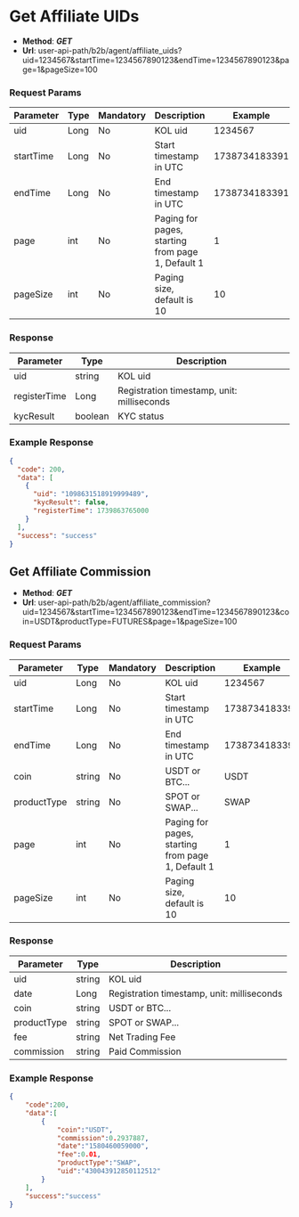 # Get Affiliate UIDs
  - **Method**: ***GET***
  - **Url**: user-api-path/b2b/agent/affiliate_uids?uid=1234567&startTime=1234567890123&endTime=1234567890123&page=1&pageSize=100
  
### Request Params
    
|  Parameter  |     Type    |  Mandatory  | Description |   Example   |
|-------------|-------------|-------------|-------------|-------------|
|  uid   |  Long  |  No    | KOL uid     |  1234567    |
|  startTime  |  Long  |  No    | Start timestamp in UTC     |  1738734183391    |
|  endTime    |  Long  |  No    | End timestamp in UTC     |  1738734183391    |
|  page    |  int  |  No    | Paging for pages, starting from page 1, Default 1     |  1    |
|  pageSize    |  int  |  No    | Paging size, default is 10     |  10    |

### Response 

|  Parameter  |     Type     | Description |
|-------------|--------------|--------------|
|  uid   |  string      |   KOL uid    |
|  registerTime  |  Long  |  Registration timestamp, unit: milliseconds    |
|  kycResult    |  boolean  |  KYC status    |

### Example Response

```json
{
  "code": 200,
  "data": [
    {
      "uid": "1098631518919999489",
      "kycResult": false,
      "registerTime": 1739863765000
    }
  ],
  "success": "success"
}
```

## Get Affiliate Commission
  - **Method**: ***GET***
  - **Url**: user-api-path/b2b/agent/affiliate_commission?uid=1234567&startTime=1234567890123&endTime=1234567890123&coin=USDT&productType=FUTURES&page=1&pageSize=100
  
### Request Params
    
|  Parameter  |     Type    |  Mandatory  | Description |   Example   |
|-------------|-------------|-------------|-------------|-------------|
|  uid   |  Long  |  No    | KOL uid     |  1234567    |
|  startTime  |  Long  |  No    | Start timestamp in UTC     |  1738734183391    |
|  endTime    |  Long  |  No    | End timestamp in UTC     |  1738734183391    |
| coin |  string  |  No  |  USDT or BTC... |  USDT  |
|  productType  |  string  |  No  |  SPOT or SWAP...  |  SWAP  |
|  page    |  int  |  No    | Paging for pages, starting from page 1, Default 1     |  1    |
|  pageSize    |  int  |  No    | Paging size, default is 10     |  10    |

### Response 

|  Parameter  |     Type     | Description |
|-------------|--------------|--------------|
|  uid   |  string      |   KOL uid    |
|  date  |  Long  |  Registration timestamp, unit: milliseconds    |
|  coin    |  string  |  USDT or BTC...  |
|  productType  | string  |  SPOT or SWAP...  |
|  fee  |  string  |  Net Trading Fee  |
|  commission  |  string  |  Paid Commission  |

### Example Response

```json
{
    "code":200,
    "data":[
        {
            "coin":"USDT",
            "commission":0.2937887,
            "date":"1580460059000",
            "fee":0.01,
            "productType":"SWAP",
            "uid":"430043912850112512"
        }
    ],
    "success":"success"
}
```

